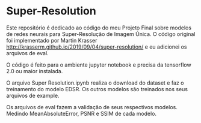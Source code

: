# Super-Resolution
 
Este repositório é dedicado ao código do meu Projeto Final sobre modelos de redes neurais para Super-Resolução de Imagem Única.
O código original foi implementado por Martin Krasser http://krasserm.github.io/2019/09/04/super-resolution/ e eu adicionei os arquivos de eval.

O código é feito para o ambiente jupyter notebook e precisa da tensorflow 2.0 ou maior instalada.

O arquivo Super Resolution.ipynb realiza o download do dataset e faz o treinamento do modelo EDSR. Os outros modelos são treinados nos seus arquivos de example.

Os arquivos de eval fazem a validação de seus respectivos modelos. Medindo MeanAbsoluteError, PSNR e SSIM de cada modelo.
